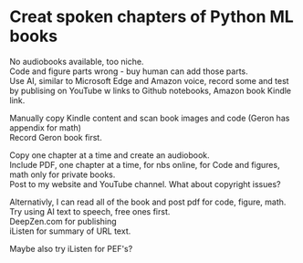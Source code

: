 # Creat spoken chapters of Python ML books  

No audiobooks available, too niche.  
Code and figure parts wrong - buy human can add those parts.  
Use AI, similar to Microsoft Edge and Amazon voice, record some and test by publising on YouTube w links to 
Github notebooks, Amazon book Kindle link.  

Manually copy Kindle content and scan book images and code (Geron has appendix for math)  
Record Geron book first.  

Copy one chapter at a time and create an audiobook.  
Include PDF, one chapter at a time, for nbs online, for Code and figures, math only for private books.  
Post to my website and YouTube channel. What about copyright issues?   

Alternativly, I can read all of the book and post pdf for code, figure, math.  
Try using AI text to speech, free ones first.  
DeepZen.com for publishing   
iListen for summary of URL text.  

Maybe also try iListen for PEF's?  




